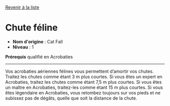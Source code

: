 [Revenir à la liste](..)

# Chute féline

 * **Nom d'origine** : Cat Fall
 * **Niveau** : 1


<p><strong>Prérequis</strong> qualifié en Acrobaties</p>
<hr>
<p>Vos acrobaties aériennes félines vous permettent d’amortir vos chutes. Traitez les chutes comme étant 3 m plus courtes. Si vous êtes un expert en Acrobaties, traitez les chutes comme étant 7,5 m plus courtes. Si vous êtes un maître en Acrobaties, traitez-les comme étant 15 m plus courtes. Si vous êtes légendaire en Acrobaties, vous retombez toujours sur vos pieds et ne subissez pas de dégâts, quelle que soit la distance de la chute.</p>